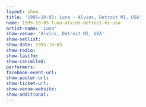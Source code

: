 ```yaml
---
layout: show
title: '1995-10-05: Luna - Alvins, Detroit MI, USA'
name: 1995-10-05-luna-alvins-detroit-mi-usa
artist-name: 'Luna'
show-venue: 'Alvins, Detroit MI, USA'
show-setlist: 
show-date: 1995-10-05
show-radio: 
show-lastfm: 
show-cancelled: 
performers: 
facebook-event-url: 
show-poster-url: 
show-ticket-url: 
show-venue-website: 
show-additional: 
---
```


